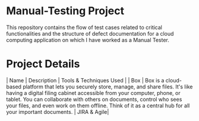 # Manual-Testing Project
This repository contains the flow of test cases related to critical functionalities and the structure of defect documentation for a cloud computing application on which I have worked as a Manual Tester.
# Project Details
|  Name | Description | Tools & Techniques Used |
| Box | Box is a cloud-based platform that lets you securely store, manage, and share files. It's like having a digital filing cabinet accessible from your computer, phone, or tablet. You can collaborate with others on documents, control who sees your files, and even work on them offline. Think of it as a central hub for all your important documents. | JIRA & Agile|
